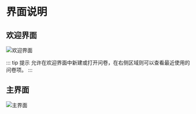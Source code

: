 # 界面说明

## 欢迎界面

![欢迎界面](/img/screenshot/welcome.png)

::: tip 提示
允许在欢迎界面中新建或打开问卷，在右侧区域则可以查看最近使用的问卷项。
:::

## 主界面

![主界面](/img/screenshot/main.png)